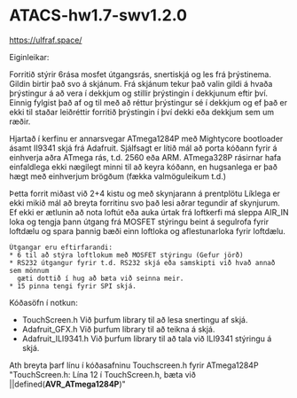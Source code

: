 # ATACS-hw1.7-swv1.2.0
 
https://ulfraf.space/

Eiginleikar:

Forritið stýrir 6rása mosfet útgangsrás, snertiskjá og les frá þrýstinema. Gildin birtir það svo á skjánum.
Frá skjánum tekur það valin gildi á hvaða þrýstingur á að vera í dekkjum og stillir þrýstingin í dekkjunum eftir því. Einnig fylgist það af og til með
að réttur þrýstingur sé í dekkjum og ef það er ekki til staðar leiðréttir forritið
þrýstingin í því dekki eða dekkjum sem um ræðir.

Hjartað í kerfinu er annarsvegar ATmega1284P með Mightycore bootloader ásamt II9341 skjá frá Adafruit. Sjálfsagt er lítið mál að porta kóðann fyrir á einhverja aðra ATmega rás, t.d. 2560 eða ARM. ATmega328P rásirnar hafa einfaldlega ekki nægilegt minni til að keyra kóðann, en hugsanlega er það hægt með einhverjum brögðum (fækka valmöguleikum t.d.)

Þetta forrit miðast við 2+4 kistu og með skynjarann á prentplötu
Líklega er ekki mikið mál að breyta forritinu svo það lesi aðrar
tegundir af skynjurum. Ef ekki er ætlunin að nota loftút eða auka úrtak frá
loftkerfi má sleppa AIR_IN loka og tengja þann útgang frá MOSFET stýringu beint
á segulrofa fyrir loftdælu og spara þannig bæði einn loftloka og aflestunarloka
fyrir loftdælu.

    Útgangar eru eftirfarandi:
    * 6 til að stýra loftlokum með MOSFET stýringu (Gefur jörð)
    * RS232 útgangur fyrir t.d. RS232 skjá eða samskipti við hvað annað sem mönnum
      gæti dottið í hug að bæta við seinna meir.
    * 15 pinna tengi fyrir SPI skjá.

Kóðasöfn í notkun:
* TouchScreen.h  Við þurfum library til að lesa snertingu af skjá.
* Adafruit_GFX.h  Við þurfum library til að teikna á skjá.
* Adafruit_ILI9341.h  Við þurfum library til að tala við ILI9341 stýringu á skjá.


Ath breyta þarf línu í kóðasafninu Touchscreen.h fyrir ATmega1284P
"TouchScreen.h: Lína 12 í TouchScreen.h, bæta við ||defined(__AVR_ATmega1284P__)"
